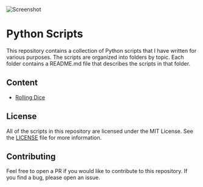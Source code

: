 ![Screenshot](https://ik.imagekit.io/jabedzaman/Python_Scripts/Python_Scripts_Wez3Xcy23.png?ik-sdk-version=javascript-1.4.3&updatedAt=1667035157365)

# Python Scripts

This repository contains a collection of Python scripts that I have written for various purposes. The scripts are organized into folders by topic. Each folder contains a README.md file that describes the scripts in that folder.

## Content

- [Rolling Dice](Rolling-Dice/readme.md)


## License

All of the scripts in this repository are licensed under the MIT License. See the [LICENSE](LICENSE) file for more information.

## Contributing

Feel free to open a PR if you would like to contribute to this repository. If you find a bug, please open an issue.
